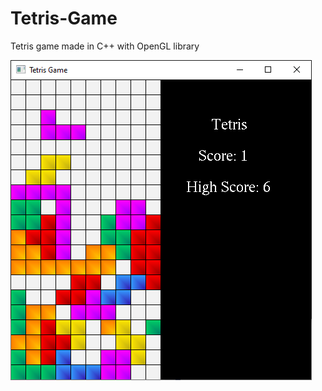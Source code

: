 # Tetris-Game
Tetris game made in C++ with OpenGL library

![alt text](https://github.com/halts440/Tetris-Game/blob/master/Tetris3.PNG?raw=true)
